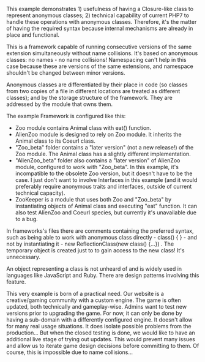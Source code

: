 This example demonstrates 1) usefulness of having a Closure-like class to represent anonymous classes; 2) technical capability of current PHP7 to handle these operations with anonymous classes. Therefore, it's the matter of having the required syntax because internal mechanisms are already in place and functional.

This is a framework capable of running consecutive versions of the same extension simultaneously without name collisions. It's based on anonymous classes: no names - no name collisions! Namespacing can't help in this case because these are versions of the same extensions, and namespace shouldn't be changed between minor versions.

Anonymous classes are differentiated by their place in code (so classes from two copies of a file in different locations are treated as different classes); and by the storage structure of the framework. They are addressed by the module that owns them.

The example Framework is configured like this:
- Zoo module contains Animal class with eat() function.
- AlienZoo module is designed to rely on Zoo module. It inherits the Animal class to its Coeurl class.
- "Zoo_beta" folder contains a "later version" (not a new release!) of the Zoo module. The Animal class has a slightly different implementation.
- "AlienZoo_beta" folder also contains a "later version" of AlienZoo module, configured to work with "Zoo_beta". In this example, it's incompatible to the obsolete Zoo version, but it doesn't have to be the case. I just don't want to involve Interfaces in this example (and it would preferably require anonymous traits and interfaces, outside of current technical capacity).
- ZooKeeper is a module that uses both Zoo and "Zoo_beta" by instantiating objects of Animal class and executing "eat" function. It can also test AlienZoo and Coeurl species, but currently it's unavailable due to a bug.

In frameworks's files there are comments containing the preferred syntax, such as being able to work with anonymous class directly - class() { } - and not by instantiating it - new ReflectionClass(new class() {...}) . The temporary object is created just to to gain access to the new class! It's unnecessary.

An object representing a class is not unheard of and is widely used in languages like JavaScript and Ruby. There are design patterns involving this feature.

This very example is born of a practical need. Our website is a creative/gaming community with a custom engine. The game is often updated, both technically and gameplay-wise. Admins want to test new versions prior to upgrading the game. For now, it can only be done by having a sub-domain with a differently configured engine. It doesn't allow for many real usage situations. It does isolate possible problems from the production... But when the closed testing is done, we would like to have an additional live stage of trying out updates. This would prevent many issues and allow us to iterate game design decisions before committing to them. Of course, this is impossible due to name collisions...
